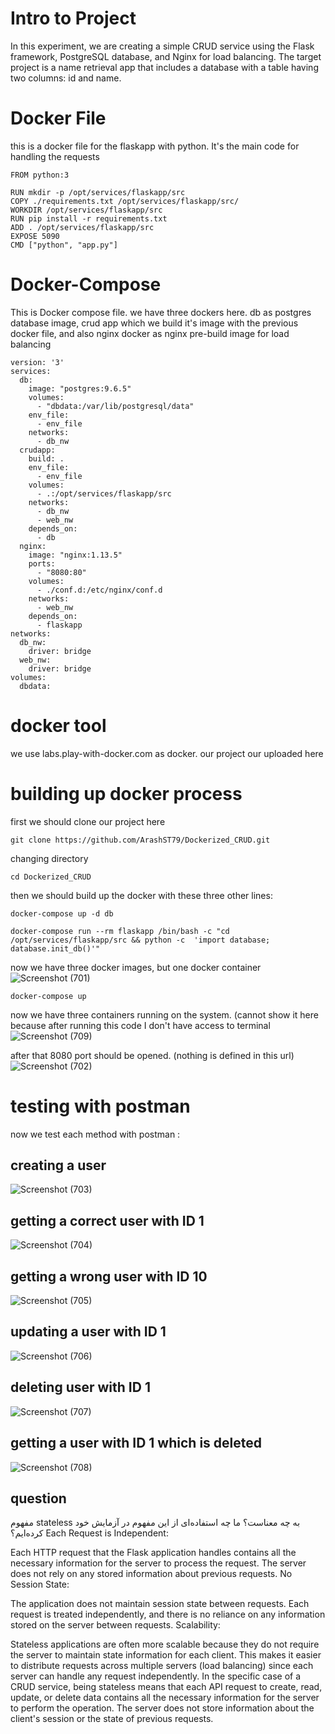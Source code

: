 # Intro to Project
In this experiment, we are creating a simple CRUD service using the Flask framework, PostgreSQL database, and Nginx for load balancing. The target project is a name retrieval app that includes a database with a table having two columns: id and name.

# Docker File
this is a docker file for the flaskapp with python. It's the main code for handling the requests
```
FROM python:3

RUN mkdir -p /opt/services/flaskapp/src
COPY ./requirements.txt /opt/services/flaskapp/src/
WORKDIR /opt/services/flaskapp/src
RUN pip install -r requirements.txt
ADD . /opt/services/flaskapp/src
EXPOSE 5090
CMD ["python", "app.py"]
```

# Docker-Compose
This is Docker compose file. we have three dockers here. db as postgres database image, crud app which we build it's image with the previous docker file, and also nginx docker as nginx pre-build image for load balancing
```
version: '3'
services:
  db:
    image: "postgres:9.6.5"
    volumes:
      - "dbdata:/var/lib/postgresql/data"
    env_file:
      - env_file
    networks:
      - db_nw
  crudapp:
    build: .
    env_file:
      - env_file
    volumes:
      - .:/opt/services/flaskapp/src
    networks:
      - db_nw
      - web_nw
    depends_on:
      - db
  nginx:
    image: "nginx:1.13.5"
    ports:
      - "8080:80"
    volumes:
      - ./conf.d:/etc/nginx/conf.d
    networks:
      - web_nw
    depends_on: 
      - flaskapp
networks:
  db_nw:
    driver: bridge
  web_nw:
    driver: bridge
volumes:
  dbdata:
```
# docker tool
we use labs.play-with-docker.com as docker. our project our uploaded here

# building up docker process

first we should clone our project here

```
git clone https://github.com/ArashST79/Dockerized_CRUD.git
```

changing directory

```
cd Dockerized_CRUD
```

then we should build up the docker with these three other lines:


```
docker-compose up -d db
```

```
docker-compose run --rm flaskapp /bin/bash -c "cd /opt/services/flaskapp/src && python -c  'import database; database.init_db()'"
```

now we have three docker images, but one docker container 
![Screenshot (701)](https://github.com/ArashST79/Dockerized_CRUD/assets/31709401/10dc8052-5933-462e-b6d3-d00453c533c3)

```
docker-compose up
```

now we have three containers running on the system. (cannot show it here because after running this code I don't have access to terminal
![Screenshot (709)](https://github.com/ArashST79/Dockerized_CRUD/assets/31709401/458af95f-ee3c-4ab2-8f81-131b7341dbcd)


after that 8080 port should be opened. (nothing is defined in this url)
![Screenshot (702)](https://github.com/ArashST79/Dockerized_CRUD/assets/31709401/b5340372-370a-435a-8140-6b6d56d9de62)

# testing with postman

now we test each method with postman :

## creating a user
![Screenshot (703)](https://github.com/ArashST79/Dockerized_CRUD/assets/31709401/f93a8540-fb7a-4343-9139-ef05cab10cbd)

## getting a correct user with ID 1
![Screenshot (704)](https://github.com/ArashST79/Dockerized_CRUD/assets/31709401/1ff7ad77-2edd-487f-9a57-2932fbc0dcff)

## getting a wrong user with ID 10
![Screenshot (705)](https://github.com/ArashST79/Dockerized_CRUD/assets/31709401/881ed0f2-919a-454a-a088-f97914993d42)

## updating a user with ID 1
![Screenshot (706)](https://github.com/ArashST79/Dockerized_CRUD/assets/31709401/f7d04adb-8c04-4074-a7d2-54c6b63c1cac)

## deleting user with ID 1
![Screenshot (707)](https://github.com/ArashST79/Dockerized_CRUD/assets/31709401/d355495c-e81f-4316-b995-af5fcd91e00b)

## getting a user with ID 1 which is deleted 
![Screenshot (708)](https://github.com/ArashST79/Dockerized_CRUD/assets/31709401/c29ef0aa-a8cf-403f-8392-7c9808a83272)

## question

مفهوم stateless به چه معناست؟ ما چه استفاده‌ای از این مفهوم در آزمایش خود کرده‌ایم؟
Each Request is Independent:

Each HTTP request that the Flask application handles contains all the necessary information for the server to process the request. The server does not rely on any stored information about previous requests.
No Session State:

The application does not maintain session state between requests. Each request is treated independently, and there is no reliance on any information stored on the server between requests.
Scalability:

Stateless applications are often more scalable because they do not require the server to maintain state information for each client. This makes it easier to distribute requests across multiple servers (load balancing) since each server can handle any request independently.
In the specific case of a CRUD service, being stateless means that each API request to create, read, update, or delete data contains all the necessary information for the server to perform the operation. The server does not store information about the client's session or the state of previous requests.

